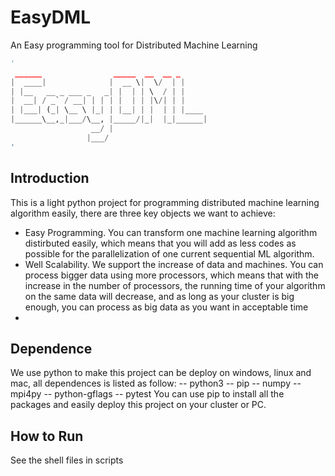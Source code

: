 # EasyDML
An Easy programming tool for Distributed Machine Learning

```python
'
 ______                _____  __  __ _
|  ____|              |  __ \|  \/  | |
| |__   __ _ ___ _   _| |  | | \  / | |
|  __| / _` / __| | | | |  | | |\/| | |
| |___| (_| \__ \ |_| | |__| | |  | | |____
|______\__,_|___/\__, |_____/|_|  |_|______|
                  __/ |
                 |___/
'
```
## Introduction
This is a light python project for programming distributed machine learning algorithm easily, there are three key objects we want to achieve:
* Easy Programming. You can transform one machine learning algorithm distirbuted easily, which means that you will add as less codes as possible for the parallelization of one current sequential ML algorithm.
* Well Scalability. We support the increase of data and machines. You can process bigger data using more processors, which means that with the increase in the number of processors, the running time of your algorithm on the same data will decrease, and as long as your cluster is big enough, you can process as big data as you want in acceptable time
* 

## Dependence
We use python to make this project can be deploy on windows, linux and mac, all dependences is listed as follow:
-- python3
-- pip
-- numpy
-- mpi4py
-- python-gflags
-- pytest
You can use pip to install all the packages and easily deploy this project on your cluster or PC.

## How to Run
See the shell files in scripts
